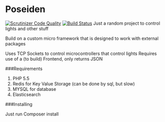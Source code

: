Poseiden
========

[![Scrutinizer Code Quality](https://scrutinizer-ci.com/g/djneo92nl/Poseiden/badges/quality-score.png?b=Development)](https://scrutinizer-ci.com/g/djneo92nl/Poseiden/?branch=Development)
[![Build Status](https://scrutinizer-ci.com/g/djneo92nl/Poseiden/badges/build.png?b=Development)](https://scrutinizer-ci.com/g/djneo92nl/Poseiden/build-status/Development)
Just a random project to control lights and other stuff

Build on a custom micro framework that is designed to work with external packages

Uses TCP Sockets to control microcontrollers that control lights
Requires use of a (to build) Frontend, only returns JSON

###Requirements

1. PHP 5.5
2. Redis for Key Value Storage (can be done by sql, but slow)
3. MYSQL for database
4. Elasticsearch


###Installing

Just run Composer install


